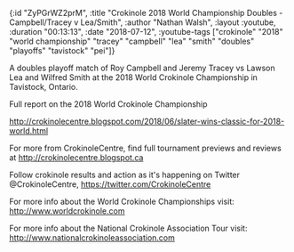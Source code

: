 {:id "ZyPGrWZ2prM",
 :title
 "Crokinole 2018 World Championship Doubles - Campbell/Tracey v Lea/Smith",
 :author "Nathan Walsh",
 :layout :youtube,
 :duration "00:13:13",
 :date "2018-07-12",
 :youtube-tags
 ["crokinole"
  "2018"
  "world championship"
  "tracey"
  "campbell"
  "lea"
  "smith"
  "doubles"
  "playoffs"
  "tavistock"
  "pei"]}


A doubles playoff match of Roy Campbell and Jeremy Tracey vs Lawson Lea and Wilfred Smith at the 2018 World Crokinole Championship in Tavistock, Ontario.

Full report on the 2018 World Crokinole Championship

http://crokinolecentre.blogspot.com/2018/06/slater-wins-classic-for-2018-world.html

For more from CrokinoleCentre, find full tournament previews and reviews at http://crokinolecentre.blogspot.ca

Follow crokinole results and action as it's happening on Twitter @CrokinoleCentre, https://twitter.com/CrokinoleCentre

For more info about the World Crokinole Championships visit: http://www.worldcrokinole.com

For more info about the National Crokinole Association Tour visit: http://www.nationalcrokinoleassociation.com
